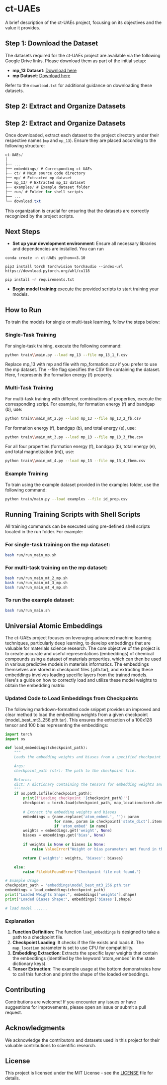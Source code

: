 # ct-UAEs

A brief description of the ct-UAEs project, focusing on its objectives and the value it provides.

## Step 1: Download the Dataset

The datasets required for the ct-UAEs project are available via the following Google Drive links. Please download them as part of the initial setup:

- **mp_13 Dataset**: [Download here](https://drive.google.com/file/d/1u1n_CoPfVJVbtXr9Y8mONkv3hy6_fHTM/view?usp=sharing)
- **mp Dataset**: [Download here](https://drive.google.com/file/d/1RxDl48_MfMWpIMvgGcGX2pI9ZMusR6Dl/view?usp=drive_link)

Refer to the `download.txt` for additional guidance on downloading these datasets.

## Step 2: Extract and Organize Datasets

## Step 2: Extract and Organize Datasets

Once downloaded, extract each dataset to the project directory under their respective names (`mp` and `mp_13`). Ensure they are placed according to the following structure:
```csharp
ct-UAEs/
│
├── ...
├── embeddings/ # Corresponding ct-UAEs 
├── ct/ # Main source code directory
├── mp/ # Extracted mp dataset
├── mp_13/ # Extracted mp_13 dataset
├── examples/ # Example dataset folder
├── run/ # Folder for shell scripts
├── ...
└── download.txt
```
This organization is crucial for ensuring that the datasets are correctly recognized by the project scripts.

## Next Steps

- **Set up your development environment**: Ensure all necessary libraries and dependencies are installed. You can run 
```
conda create -n ct-UAEs python==3.10

pip3 install torch torchvision torchaudio --index-url https://download.pytorch.org/whl/cu118

pip install -r requirements.txt
```
- **Begin model training**:execute the provided scripts to start training your models.

## How to Run

To train the models for single or multi-task learning, follow the steps below:

### Single-Task Training

For single-task training, execute the following command:

```bash
python train\\main.py --load mp_13 --file mp_13_1_f.csv
```
Replace mp_13 with mp and file with mp_formation.csv if you prefer to use the mp dataset. The --file flag specifies the CSV file containing the dataset. Here, f represents the formation energy (f) property.

### Multi-Task Training
For multi-task training with different combinations of properties, execute the corresponding script. For example, for formation energy (f) and bandgap (b), use:
```bash
python train\\main_mt_2.py --load mp_13 --file mp_13_2_fb.csv
```
For formation energy (f), bandgap (b), and total energy (e), use:
```bash
python train\\main_mt_3.py --load mp_13 --file mp_13_3_fbe.csv
```
For all four properties (formation energy (f), bandgap (b), total energy (e), and total magnetization (m)), use:
```bash 
python train\\main_mt_4.py --load mp_13 --file mp_13_4_fbem.csv
```
### Example Training
To train using the example dataset provided in the examples folder, use the following command:
```bash
python train/main.py --load examples --file id_prop.csv
```
## Running Training Scripts with Shell Scripts
All training commands can be executed using pre-defined shell scripts located in the run folder. For example:
### For single-task training on the mp dataset:
```bash
bash run/run_main_mp.sh
```
### For multi-task training on the mp dataset:
```bash
bash run/run_main_mt_2_mp.sh
bash run/run_main_mt_3_mp.sh
bash run/run_main_mt_4_mp.sh
```
### To run the example dataset:
```bash 
bash run/run_main.sh
```

## Universial Atomic Embeddings
The ct-UAEs project focuses on leveraging advanced machine learning techniques, particularly deep learning, to develop embeddings that are valuable for materials science research. The core objective of the project is to create accurate and useful representations (embeddings) of chemical compounds using a dataset of materials properties, which can then be used in various predictive models in materials informatics.
The embeddings themselves are stored in checkpoint files (.pth.tar), and extracting these embeddings involves loading specific layers from the trained models. Here's a guide on how to correctly load and utilize these model weights to obtain the embedding matrix:

### Updated Code to Load Embeddings from Checkpoints
The following markdown-formatted code snippet provides an improved and clear method to load the embedding weights from a given checkpoint (model_best_mt3_256.pth.tar). This ensures the extraction of a 100x128 tensor and 100 bias representing the embeddings:
```python
import torch
import os

def load_embeddings(checkpoint_path):
    """
    Loads the embedding weights and biases from a specified checkpoint file.

    Args:
    checkpoint_path (str): The path to the checkpoint file.

    Returns:
    dict: A dictionary containing the tensors for embedding weights and biases.
    """
    if os.path.isfile(checkpoint_path):
        print(f"Loading checkpoint '{checkpoint_path}'")
        checkpoint = torch.load(checkpoint_path, map_location=torch.device('cpu'))
        
        # Extract the embedding weights and biases
        embeddings = {name.replace('atom_embed.', ''): param
                      for name, param in checkpoint['state_dict'].items()
                      if 'atom_embed' in name}
        weights = embeddings.get('weight', None)
        biases = embeddings.get('bias', None)
        
        if weights is None or biases is None:
            raise ValueError("Weight or bias parameters not found in the checkpoint.")

        return {'weights': weights, 'biases': biases}

    else:
        raise FileNotFoundError("Checkpoint file not found.")

# Example Usage
checkpoint_path = 'embeddings\model_best_mt3_256.pth.tar'
embeddings = load_embeddings(checkpoint_path)
print("Loaded Weights Shape:", embeddings['weights'].shape)
print("Loaded Biases Shape:", embeddings['biases'].shape)

# load model ......
```

### Explanation
1. **Function Definition**: The function `load_embeddings` is designed to take a path to a checkpoint file.
2. **Checkpoint Loading**: It checks if the file exists and loads it. The `map_location` parameter is set to use CPU for compatibility.
3. **Embedding Extraction**: Extracts the specific layer weights that contain the embeddings (identified by the keyword 'atom_embed' in the state dictionary keys).
4. **Tensor Extraction**: The example usage at the bottom demonstrates how to call this function and print the shape of the loaded embeddings.

## Contributing

Contributions are welcome! If you encounter any issues or have suggestions for improvements, please open an issue or submit a pull request.

<!-- ## License

This project is licensed under the MIT License. -->

## Acknowledgments

We acknowledge the contributors and datasets used in this project for their valuable contributions to scientific research.


## License
This project is licensed under the MIT License - see the [LICENSE](./LICENSE) file for details.

